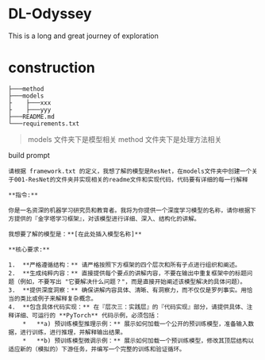 # DL-Odyssey
This is a long and great journey of exploration

# construction
```
├───method
├───models
├    ├───xxx
├    ├───yyy
├───README.md
└───requirements.txt
```
> models 文件夹下是模型相关
> method 文件夹下是处理方法相关

build prompt
```
请根据 framework.txt 的定义，我想了解的模型是ResNet，在models文件夹中创建一个关于001-ResNet的文件夹并实现相关的readme文件和实现代码，代码要有详细的每一行解释

**指令:**

你是一名资深的机器学习研究员和教育者。我将为你提供一个深度学习模型的名称，请你根据下方提供的『金字塔学习框架』，对该模型进行详细、深入、结构化的讲解。

我想要了解的模型是：**[在此处插入模型名称]**

**核心要求:**

1.  **严格遵循结构：** 请严格按照下方框架的四个层次和所有子点进行组织和阐述。
2.  **生成纯粹内容：** 直接提供每个要点的讲解内容，不要在输出中重复框架中的标题问题（例如，不要写出 "它要解决什么问题？"，而是直接开始阐述该模型解决的具体问题）。
3.  **提供深度洞察：** 确保讲解内容具体、清晰、有洞察力，而不仅仅是罗列事实。用恰当的类比或例子来解释复杂概念。
4.  **包含具体代码实现：** 在『层次三：实践层』的『代码实现』部分，请提供具体、注释详细、可运行的 **PyTorch** 代码示例，必须包括：
    *   **a) 预训练模型推理示例：** 展示如何加载一个公开的预训练模型，准备输入数据，进行训练，进行推理，并解释输出结果。
    *   **b) 预训练模型微调示例：** 展示如何加载一个预训练模型，修改其顶层结构以适应新的（模拟的）下游任务，并编写一个完整的训练和验证循环。

```